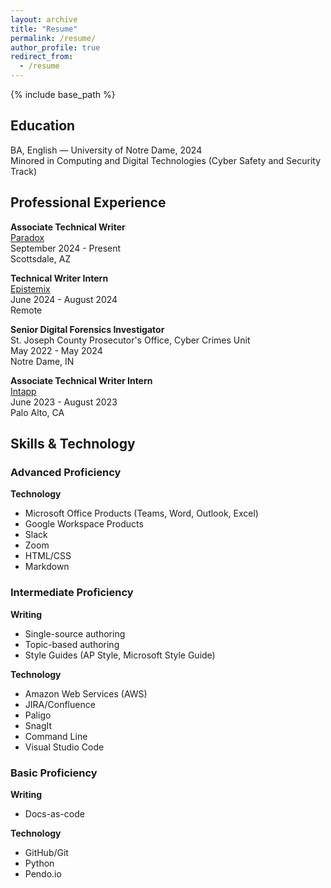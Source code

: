 ```yaml
---
layout: archive
title: "Resume"
permalink: /resume/
author_profile: true
redirect_from:
  - /resume
---
```


{% include base_path %}

## Education
BA, English — University of Notre Dame, 2024\
Minored in Computing and Digital Technologies (Cyber Safety and Security Track)

## Professional Experience

**Associate Technical Writer**\
[Paradox](https://www.paradox.ai/)\
September 2024 - Present\
Scottsdale, AZ

**Technical Writer Intern**\
[Epistemix](https://www.epistemix.com/)\
June 2024 - August 2024\
Remote

**Senior Digital Forensics Investigator**\
St. Joseph County Prosecutor's Office, Cyber Crimes Unit\
May 2022 - May 2024\
Notre Dame, IN

**Associate Technical Writer Intern**\
[Intapp](https://www.intapp.com/)  
June 2023 - August 2023\
Palo Alto, CA

## Skills & Technology

### Advanced Proficiency

**Technology**
- Microsoft Office Products (Teams, Word, Outlook, Excel)
- Google Workspace Products
- Slack
- Zoom
- HTML/CSS
- Markdown

### Intermediate Proficiency

**Writing**
- Single-source authoring
- Topic-based authoring
- Style Guides (AP Style, Microsoft Style Guide)

**Technology**
- Amazon Web Services (AWS)
- JIRA/Confluence
- Paligo
- SnagIt
- Command Line
- Visual Studio Code

### Basic Proficiency

**Writing**
- Docs-as-code

**Technology**
- GitHub/Git
- Python
- Pendo.io
